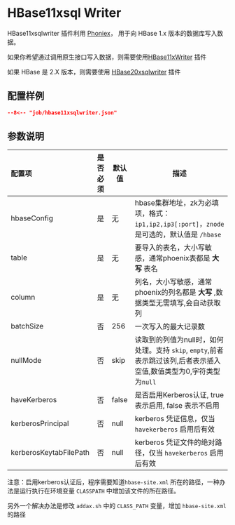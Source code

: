 # HBase11xsql Writer

HBase11xsqlwriter 插件利用 [Phoniex](https://phoenix.apache.org)， 用于向 HBase 1.x 版本的数据库写入数据。

如果你希望通过调用原生接口写入数据，则需要使用[HBase11xWriter](../hbase11xwriter) 插件

如果 HBase 是 2.X 版本，则需要使用 [HBase20xsqlwriter](../hbase20xsqlwriter) 插件

## 配置样例

```json
--8<-- "job/hbase11xsqlwriter.json"
```

## 参数说明

| 配置项                 | 是否必须 | 默认值 | 描述                                                                                                          |
| :--------------------- | :------: | ------ | ----------------------------------------------------------------------------------------------------------|
| hbaseConfig            |    是    | 无     | hbase集群地址，zk为必填项，格式：`ip1,ip2,ip3[:port]`，`znode` 是可选的，默认值是 `/hbase`                                    |
| table                  |    是    | 无     | 要导入的表名，大小写敏感，通常phoenix表都是 **大写** 表名                                                             |
| column                 |    是    | 无     | 列名，大小写敏感，通常phoenix的列名都是 **大写** ,数据类型无需填写,会自动获取列                                       |
| batchSize              |    否    | 256    | 一次写入的最大记录数                                                                                                |
| nullMode               |    否    | skip   | 读取到的列值为null时，如何处理。支持 `skip`, `empty`,前者表示跳过该列,后者表示插入空值,数值类型为0,字符类型为`null` |
| haveKerberos           |    否    | false  | 是否启用Kerberos认证, true 表示启用, false 表示不启用                                                               |
| kerberosPrincipal      |    否    | null   | kerberos 凭证信息，仅当 `havekerberos` 启用后有效                                                                   |
| kerberosKeytabFilePath |    否    | null   | kerberos 凭证文件的绝对路径，仅当 `havekerberos` 启用后有效                                                         |

注意：启用kerberos认证后，程序需要知道`hbase-site.xml` 所在的路径，一种办法是运行执行在环境变量 `CLASSPATH` 中增加该文件的所在路径。

另外一个解决办法是修改 `addax.sh` 中的 `CLASS_PATH` 变量，增加 `hbase-site.xml` 的路径
